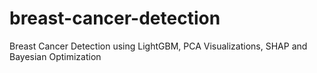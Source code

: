 # breast-cancer-detection
Breast Cancer Detection using LightGBM, PCA Visualizations, SHAP and Bayesian Optimization
